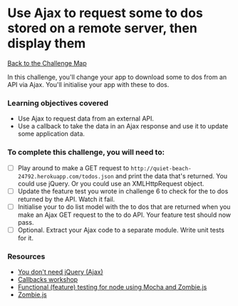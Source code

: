 # Use Ajax to request some to dos stored on a remote server, then display them

[Back to the Challenge Map](00_challenge_track.md)

In this challenge, you'll change your app to download some to dos from an API via Ajax.  You'll initialise your app with these to dos.

### Learning objectives covered

- Use Ajax to request data from an external API.
- Use a callback to take the data in an Ajax response and use it to update some application data.

### To complete this challenge, you will need to:

- [ ] Play around to make a GET request to `http://quiet-beach-24792.herokuapp.com/todos.json` and print the data that's returned.  You could use jQuery.  Or you could use an XMLHttpRequest object.
- [ ] Update the feature test you wrote in challenge 6 to check for the to dos returned by the API.  Watch it fail.
- [ ] Initialise your to do list model with the to dos that are returned when you make an Ajax GET request to the to do API.  Your feature test should now pass.
- [ ] Optional.  Extract your Ajax code to a separate module.  Write unit tests for it.

### Resources

- [You don't need jQuery (Ajax)](http://blog.garstasio.com/you-dont-need-jquery/ajax/)
- [Callbacks workshop](https://github.com/maryrosecook/callbacks-workshop)
- [Functional (feature) testing for node using Mocha and Zombie.js](http://www.redotheweb.com/2013/01/15/functional-testing-for-nodejs-using-mocha-and-zombie-js.html)
- [Zombie.js](http://zombie.js.org/)
